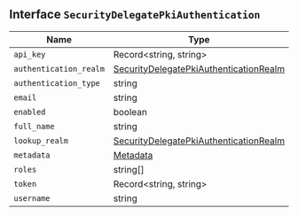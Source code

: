 ## Interface `SecurityDelegatePkiAuthentication`

| Name | Type | Description |
| - | - | - |
| `api_key` | Record<string, string> | &nbsp; |
| `authentication_realm` | [SecurityDelegatePkiAuthenticationRealm](./SecurityDelegatePkiAuthenticationRealm.md) | &nbsp; |
| `authentication_type` | string | &nbsp; |
| `email` | string | null | &nbsp; |
| `enabled` | boolean | &nbsp; |
| `full_name` | string | null | &nbsp; |
| `lookup_realm` | [SecurityDelegatePkiAuthenticationRealm](./SecurityDelegatePkiAuthenticationRealm.md) | &nbsp; |
| `metadata` | [Metadata](./Metadata.md) | &nbsp; |
| `roles` | string[] | &nbsp; |
| `token` | Record<string, string> | &nbsp; |
| `username` | string | &nbsp; |
